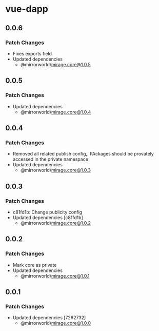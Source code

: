 # vue-dapp

## 0.0.6

### Patch Changes

- Fixes exports field
- Updated dependencies
  - @mirrorworld/mirage.core@1.0.5

## 0.0.5

### Patch Changes

- Updated dependencies
  - @mirrorworld/mirage.core@1.0.4

## 0.0.4

### Patch Changes

- Removed all related publish config,. PAckages should be provately accessed in the private namespace
- Updated dependencies
  - @mirrorworld/mirage.core@1.0.3

## 0.0.3

### Patch Changes

- c81fd1b: Change publicity config
- Updated dependencies [c81fd1b]
  - @mirrorworld/mirage.core@1.0.2

## 0.0.2

### Patch Changes

- Mark core as private
- Updated dependencies
  - @mirrorworld/mirage.core@1.0.1

## 0.0.1

### Patch Changes

- Updated dependencies [7262732]
  - @mirrorworld/mirage.core@1.0.0

